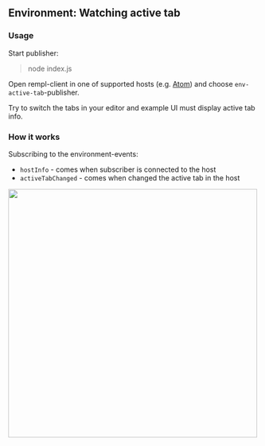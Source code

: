 ## Environment: Watching active tab

### Usage

Start publisher:
> node index.js

Open rempl-client in one of supported hosts (e.g. [Atom](https://atom.io/packages/rempl-host)) and choose `env-active-tab`-publisher.

Try to switch the tabs in your editor and example UI must display active tab info.

### How it works

Subscribing to the environment-events:
* `hostInfo` - comes when subscriber is connected to the host
* `activeTabChanged` - comes when changed the active tab in the host

<img src="https://cloud.githubusercontent.com/assets/6654581/23896819/c6c134c8-08bb-11e7-879b-7f625c9c7408.gif" width="500px"/>



